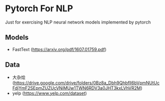 # Pytorch For NLP
Just for exercising NLP neural network models implemented by pytorch

## Models
* FastText (https://arxiv.org/pdf/1607.01759.pdf)

## Data

* 大杂烩 (https://drive.google.com/drive/folders/0Bz8a_Dbh9Qhbfll6bVpmNUtUcFdjYmF2SEpmZUZUcVNiMUw1TWN6RDV3a0JHT3kxLVhVR2M)
* yelp (https://www.yelp.com/dataset)
